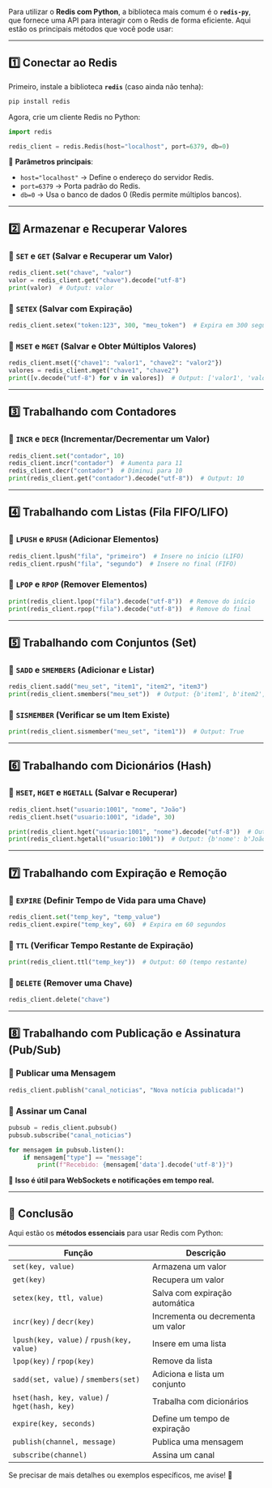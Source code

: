 Para utilizar o **Redis com Python**, a biblioteca mais comum é o **`redis-py`**, que fornece uma API para interagir com o Redis de forma eficiente. Aqui estão os principais métodos que você pode usar:

---

## **1️⃣ Conectar ao Redis**

Primeiro, instale a biblioteca **`redis`** (caso ainda não tenha):

```bash
pip install redis
```

Agora, crie um cliente Redis no Python:

```python
import redis

redis_client = redis.Redis(host="localhost", port=6379, db=0)
```

📌 **Parâmetros principais**:

- `host="localhost"` → Define o endereço do servidor Redis.
- `port=6379` → Porta padrão do Redis.
- `db=0` → Usa o banco de dados 0 (Redis permite múltiplos bancos).

---

## **2️⃣ Armazenar e Recuperar Valores**

### **🔹 `SET` e `GET` (Salvar e Recuperar um Valor)**

```python
redis_client.set("chave", "valor")
valor = redis_client.get("chave").decode("utf-8")
print(valor)  # Output: valor
```

### **🔹 `SETEX` (Salvar com Expiração)**

```python
redis_client.setex("token:123", 300, "meu_token")  # Expira em 300 segundos
```

### **🔹 `MSET` e `MGET` (Salvar e Obter Múltiplos Valores)**

```python
redis_client.mset({"chave1": "valor1", "chave2": "valor2"})
valores = redis_client.mget("chave1", "chave2")
print([v.decode("utf-8") for v in valores])  # Output: ['valor1', 'valor2']
```

---

## **3️⃣ Trabalhando com Contadores**

### **🔹 `INCR` e `DECR` (Incrementar/Decrementar um Valor)**

```python
redis_client.set("contador", 10)
redis_client.incr("contador")  # Aumenta para 11
redis_client.decr("contador")  # Diminui para 10
print(redis_client.get("contador").decode("utf-8"))  # Output: 10
```

---

## **4️⃣ Trabalhando com Listas (Fila FIFO/LIFO)**

### **🔹 `LPUSH` e `RPUSH` (Adicionar Elementos)**

```python
redis_client.lpush("fila", "primeiro")  # Insere no início (LIFO)
redis_client.rpush("fila", "segundo")  # Insere no final (FIFO)
```

### **🔹 `LPOP` e `RPOP` (Remover Elementos)**

```python
print(redis_client.lpop("fila").decode("utf-8"))  # Remove do início
print(redis_client.rpop("fila").decode("utf-8"))  # Remove do final
```

---

## **5️⃣ Trabalhando com Conjuntos (Set)**

### **🔹 `SADD` e `SMEMBERS` (Adicionar e Listar)**

```python
redis_client.sadd("meu_set", "item1", "item2", "item3")
print(redis_client.smembers("meu_set"))  # Output: {b'item1', b'item2', b'item3'}
```

### **🔹 `SISMEMBER` (Verificar se um Item Existe)**

```python
print(redis_client.sismember("meu_set", "item1"))  # Output: True
```

---

## **6️⃣ Trabalhando com Dicionários (Hash)**

### **🔹 `HSET`, `HGET` e `HGETALL` (Salvar e Recuperar)**

```python
redis_client.hset("usuario:1001", "nome", "João")
redis_client.hset("usuario:1001", "idade", 30)

print(redis_client.hget("usuario:1001", "nome").decode("utf-8"))  # Output: João
print(redis_client.hgetall("usuario:1001"))  # Output: {b'nome': b'João', b'idade': b'30'}
```

---

## **7️⃣ Trabalhando com Expiração e Remoção**

### **🔹 `EXPIRE` (Definir Tempo de Vida para uma Chave)**

```python
redis_client.set("temp_key", "temp_value")
redis_client.expire("temp_key", 60)  # Expira em 60 segundos
```

### **🔹 `TTL` (Verificar Tempo Restante de Expiração)**

```python
print(redis_client.ttl("temp_key"))  # Output: 60 (tempo restante)
```

### **🔹 `DELETE` (Remover uma Chave)**

```python
redis_client.delete("chave")
```

---

## **8️⃣ Trabalhando com Publicação e Assinatura (Pub/Sub)**

### **🔹 Publicar uma Mensagem**

```python
redis_client.publish("canal_noticias", "Nova notícia publicada!")
```

### **🔹 Assinar um Canal**

```python
pubsub = redis_client.pubsub()
pubsub.subscribe("canal_noticias")

for mensagem in pubsub.listen():
    if mensagem["type"] == "message":
        print(f"Recebido: {mensagem['data'].decode('utf-8')}")
```

📌 **Isso é útil para WebSockets e notificações em tempo real.**

---

## **🎯 Conclusão**

Aqui estão os **métodos essenciais** para usar Redis com Python:

|**Função**|**Descrição**|
|---|---|
|`set(key, value)`|Armazena um valor|
|`get(key)`|Recupera um valor|
|`setex(key, ttl, value)`|Salva com expiração automática|
|`incr(key)` / `decr(key)`|Incrementa ou decrementa um valor|
|`lpush(key, value)` / `rpush(key, value)`|Insere em uma lista|
|`lpop(key)` / `rpop(key)`|Remove da lista|
|`sadd(set, value)` / `smembers(set)`|Adiciona e lista um conjunto|
|`hset(hash, key, value)` / `hget(hash, key)`|Trabalha com dicionários|
|`expire(key, seconds)`|Define um tempo de expiração|
|`publish(channel, message)`|Publica uma mensagem|
|`subscribe(channel)`|Assina um canal|

Se precisar de mais detalhes ou exemplos específicos, me avise! 🚀